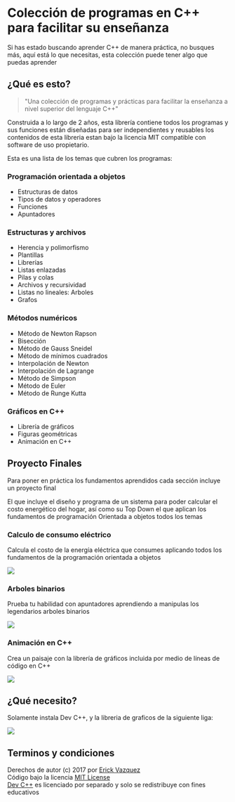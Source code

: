 # Colección de programas en C++ para facilitar su enseñanza 

Si has estado buscando aprender C++ de manera práctica, no busques más, aquí está lo que necesitas, esta colección puede tener algo que puedas aprender

## ¿Qué es esto?

> "Una colección de programas y prácticas para facilitar la enseñanza
a nivel superior del lenguaje C++"
 
Construida a lo largo de 2 años, esta librería contiene 
todos los programas y sus funciones están diseñadas para ser independientes y reusables los contenidos de esta libreria estan bajo la
licencia MIT compatible con software de uso propietario.

Esta es una lista de los temas que cubren los programas:

### Programación orientada a objetos
- Estructuras de datos
- Tipos de datos y operadores
- Funciones
- Apuntadores

### Estructuras y archivos
- Herencia y polimorfismo
- Plantillas
- Librerías
- Listas enlazadas
- Pilas y colas
- Archivos y recursividad
- Listas no lineales: Arboles
- Grafos

### Métodos numéricos
- Método de Newton Rapson
- Bisección
- Método de Gauss Sneidel
- Método de mínimos cuadrados
- Interpolación de Newton
- Interpolación de Lagrange
- Método de Simpson
- Método de Euler
- Método de Runge Kutta

### Gráficos en C++
- Librería de gráficos
- Figuras geométricas
- Animación en C++

## Proyecto Finales

Para poner en práctica los fundamentos aprendidos cada sección incluye un proyecto final

El que incluye el diseño y programa de un sistema para poder calcular el costo energético del hogar, así como su Top Down el que aplican los fundamentos de programación Orientada a objetos todos los temas 

### Calculo de consumo eléctrico 
Calcula el costo de la energía eléctrica que consumes aplicando todos los fundamentos de la programación orientada a objetos

<img src="https://github.com/vazeri/Programacion-Orientada-a-Objetos/blob/master/05_Proyectos%20Finales/Top.jpg">

### Arboles binarios
Prueba tu habilidad con apuntadores aprendiendo a manipulas los legendarios arboles binarios

<img src="https://github.com/vazeri/Programacion-Orientada-a-Objetos/blob/master/01_Programaci%C3%B3n%20orientada%20a%20objetos/arbol.jpg">

### Animación en C++ 
Crea un paisaje con la librería de gráficos incluida por medio de líneas de código en C++

<img src="https://github.com/vazeri/Programacion-Orientada-a-Objetos/blob/master/05_Proyectos%20Finales/graficos.jpg">

## ¿Qué necesito?

Solamente instala Dev C++, y la libreria de graficos de la siguiente liga:

<img src="https://github.com/vazeri/Programacion-Orientada-a-Objetos/blob/master/05_Proyectos%20Finales/dev.jpg">


## Terminos y condiciones
Derechos de autor (c) 2017 por [Erick Vazquez](http://vazeri.github.io)<br>
Código bajo la licencia [MIT License](http://www.opensource.org/licenses/mit-license.php)<br>
[Dev C++](https://github.com/vazeri/Programacion-Orientada-a-Objetos/raw/master/Dev%20C%2B%2B%20Instalador.rar) es licenciado por separado y solo se redistribuye con fines educativos

